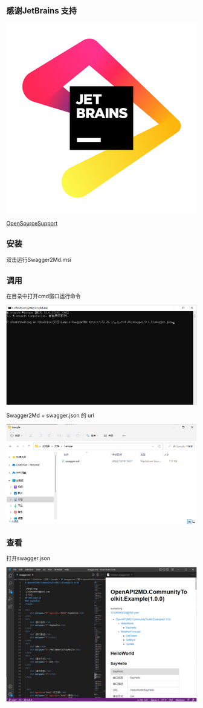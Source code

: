 ## 感谢JetBrains 支持
![](/docs/jb_beam.png)

[OpenSourceSupport](https://jb.gg/OpenSourceSupport)
## 安装
双击运行Swagger2Md.msi
## 调用
在目录中打开cmd窗口运行命令

![](/docs/Snipaste_2022-10-18_19-07-05.png)

Swagger2Md + swagger.json 的 url

![](/docs/Snipaste_2022-10-18_19-07-39.png)

## 查看


打开swagger.json

![](/docs/Snipaste_2022-10-18_19-09-19.png)